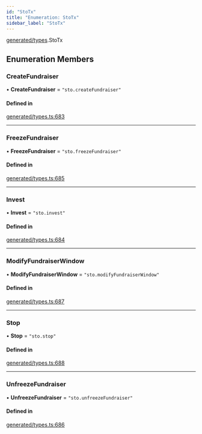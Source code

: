 ```yaml
---
id: "StoTx"
title: "Enumeration: StoTx"
sidebar_label: "StoTx"
---
```


[generated/types](../../../../modules/Generated/Types/Types.md).StoTx

## Enumeration Members

### CreateFundraiser

• **CreateFundraiser** = ``"sto.createFundraiser"``

#### Defined in

[generated/types.ts:683](https://github.com/PolymeshAssociation/polymesh-sdk/blob/acc2284c/src/generated/types.ts#L683)

___

### FreezeFundraiser

• **FreezeFundraiser** = ``"sto.freezeFundraiser"``

#### Defined in

[generated/types.ts:685](https://github.com/PolymeshAssociation/polymesh-sdk/blob/acc2284c/src/generated/types.ts#L685)

___

### Invest

• **Invest** = ``"sto.invest"``

#### Defined in

[generated/types.ts:684](https://github.com/PolymeshAssociation/polymesh-sdk/blob/acc2284c/src/generated/types.ts#L684)

___

### ModifyFundraiserWindow

• **ModifyFundraiserWindow** = ``"sto.modifyFundraiserWindow"``

#### Defined in

[generated/types.ts:687](https://github.com/PolymeshAssociation/polymesh-sdk/blob/acc2284c/src/generated/types.ts#L687)

___

### Stop

• **Stop** = ``"sto.stop"``

#### Defined in

[generated/types.ts:688](https://github.com/PolymeshAssociation/polymesh-sdk/blob/acc2284c/src/generated/types.ts#L688)

___

### UnfreezeFundraiser

• **UnfreezeFundraiser** = ``"sto.unfreezeFundraiser"``

#### Defined in

[generated/types.ts:686](https://github.com/PolymeshAssociation/polymesh-sdk/blob/acc2284c/src/generated/types.ts#L686)
